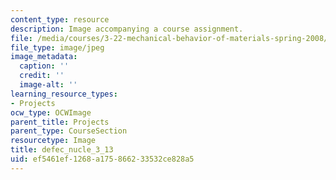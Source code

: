 ```yaml
---
content_type: resource
description: Image accompanying a course assignment.
file: /media/courses/3-22-mechanical-behavior-of-materials-spring-2008/ef5461ef1268a175866233532ce828a5_defec_nucle_3_13.jpg
file_type: image/jpeg
image_metadata:
  caption: ''
  credit: ''
  image-alt: ''
learning_resource_types:
- Projects
ocw_type: OCWImage
parent_title: Projects
parent_type: CourseSection
resourcetype: Image
title: defec_nucle_3_13
uid: ef5461ef-1268-a175-8662-33532ce828a5
---
```

